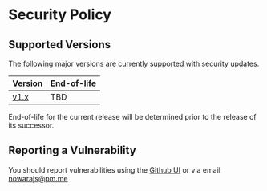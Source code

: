 # Security Policy

## Supported Versions

The following major versions are currently supported with security updates.

| Version                                                              | End-of-life |
| -------------------------------------------------------------------- | ----------- |
| [v1.x](https://github.com/NowaraJS/totp/tree/v1.x)        | TBD         |

End-of-life for the current release will be determined prior to the release of its successor.

## Reporting a Vulnerability

You should report vulnerabilities using the [Github UI](https://github.com/NowaraJS/totp/security/advisories/new) or via email nowarajs@pm.me
